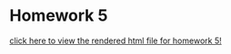 # Homework 5

[click here to view the rendered html file for homework 5!](https://stat545-ubc-hw-2019-20.github.io/stat545-hw-kristinawright/hw05/hw05-exercises.html)
